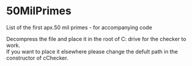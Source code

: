 # 50MilPrimes
List of the first apx.50 mil primes - for accompanying code

Decompress the file and place it in the root of C: drive for the checker to work.<br>
If you want to place it elsewhere please change the defult path in the constructor of cChecker.
